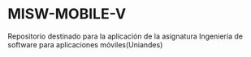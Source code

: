 # MISW-MOBILE-V
Repositorio destinado para la aplicación de la asignatura Ingeniería de software para aplicaciones móviles(Uniandes)
